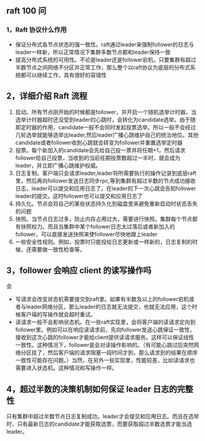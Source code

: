 ## raft 100 问

### 1，Raft 协议什么作用

- 保证分布式各节点状态的强一致性。raft通过leader来强制follower的日志与leader一样新，所以正常情况下集群多数节点都和leader保持一致
- 提高分布式系统的可用性。不论是leader还是follower宕机，只要集群有超过半数节点之间网络不分区并正常工作，那么整个以raft协议为底层的分布式系统都可以继续工作，具有很好的容错性

## 2，详细介绍 Raft 流程

1. 启动。所有节点刚开始的时候都是follower，并开启一个随机选举计时器，当选举计时器超时还没受到leader的心跳时，会转化为candidate选举。由于随即定时器的作用，candidate一般不会同时发起投票选举。所以一般不会经过几轮选举就能够选举出leader,然后leader广播心跳维护自己的统治地位。其他candidate或者follower收到心跳就会转变为follower并重置选举定时器
2. 投票。每个新加入的candidate会先给自己投一票并将任期+1，然后请求follower给自己投票，当收到的当前任期投票数超过一半时，就会成为leader，并立即广播心跳维护权威。
3. 日志复制。客户端只会请求leader,leader将所需要执行的操作记录到底层raft里，然后再向follower发送日志同步rpc,等到集群有超过半数的节点成功接收日志，leader可以提交和应用日志了。在leader的下一次心跳会告知follower leader的提交，这时follower也可以提交和应用日志了
4. 持久化。节点会将自己的某些状态持久化到磁盘里来避免重新启动时状态丢失的问题
5. 快照。当节点日志过多，防止内存占用过大，需要进行快照。集群每个节点都有快照权力。而且当集群中某个follower日志太过落后或者新加入的follower，可以直接发送快照来使follower尽快地跟上leader
6. 一些安全性规则。例如，投票时只能投给日志更新或一样新的，日志复制的时候，还需要做一致性检查等。

## 3，follower 会响应 client 的读写操作吗

会

- 写请求会改变状态机需要提交到raft里。如果有半数及以上的follower宕机或者与leader网络分区，那么leader的日志就无法提交，也就无法应用，这个时候客户端的写操作就会超时重试。
- 读请求一般不会影响状态机。在一些raft实现里，会将客户端的读请求定向到follower里。例如可以在响应读请求前，先向follower发送心跳保证一致性，接收到这次心跳的follower才能给client提供读请求服务。这样可以保证线性一致性。这种情况下，follower是会对读操作影响的。（有可能心跳过后突然网络分区挂了，然后客户端的请求阻塞一段时间才到，那么请求到的结果在顺序一致性可能存在问题。）当然，在另外一些实现里，性能较差，比如读请求也需要进入状态机。这种情况和写操作一样。

## 4，超过半数的决策机制如何保证 leader 日志的完整性

只有集群中超过半数节点日志复制成功，leader才会提交和应用日志。而且在选举时，只有最新日志的candidate才能获取选票，而要获取超过半数选票才能当选leader。